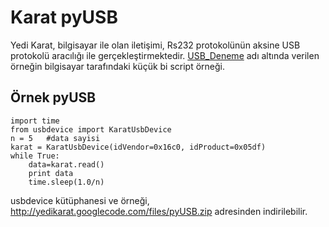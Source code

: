 # Karat pyUSB #

Yedi Karat, bilgisayar ile olan iletişimi, Rs232 protokolünün aksine USB protokolü aracılığı ile gerçekleştirmektedir. [USB\_Deneme](USB_Deneme.md) adı altında verilen örneğin bilgisayar tarafındaki küçük bi script örneği.

## Örnek pyUSB ##

```
import time
from usbdevice import KaratUsbDevice
n = 5	#data sayisi
karat = KaratUsbDevice(idVendor=0x16c0, idProduct=0x05df)
while True:
	data=karat.read()
	print data
	time.sleep(1.0/n)
```

usbdevice kütüphanesi ve örneği,
http://yedikarat.googlecode.com/files/pyUSB.zip adresinden indirilebilir.